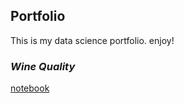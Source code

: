 ## Portfolio

This is my data science portfolio. enjoy!

### _Wine Quality_
[notebook](https://github.com/tegardp/data-science/blob/master/Wine%20Quality/wine.ipynb)
